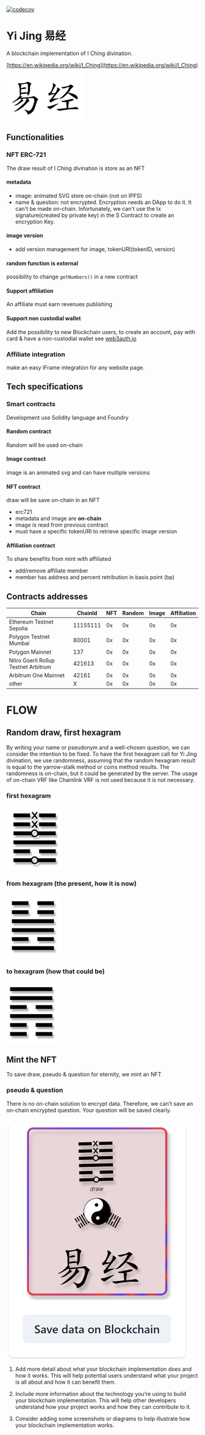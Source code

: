 [![codecov](https://codecov.io/gh/steftroubadour/foundry-template/branch/main/graph/badge.svg?token=DRHMFJHS9Y)](https://codecov.io/gh/steftroubadour/foundry-template)

# Yi Jing 易经

A blockchain implementation of I Ching divination.

[https://en.wikipedia.org/wiki/I_Ching](https://en.wikipedia.org/wiki/I_Ching)

![Yi Jing](img/yijing.png)

## Functionalities

### NFT ERC-721
The draw result of I Ching divination is store as an NFT

#### metadata
* image: animated SVG store on-chain (not on IPFS)
* name & question: not encrypted. Encryption needs an DApp to do it. It can't be made on-chain. 
Infortunately, we can't use the tx signature(created by private key) in the S Contract to create an encryption Key.
#### image version
* add version management for image, tokenURI(tokenID, version)
#### random function is external
possibility to change `getNumbers()` in a new contract
#### Support affiliation
An affiliate must earn revenues publishing
#### Support non custodial wallet
Add the possibility to new Blockchain users, to create an account, pay with card & have a non-custodial wallet
see [web3auth.io](https://web3auth.io)

### Affiliate integration
make an easy IFrame integration for any website page.

## Tech specifications

### Smart contracts

Development use Solidity language and Foundry

#### Random contract

Random will be used on-chain

#### Image contract

image is an animated svg and can have multiple versions

#### NFT contract

draw will be save on-chain in an NFT

* erc721
* metadata and image are **on-chain**
* image is read from previous contract
* must have a specific tokenURI to retrieve specific image version

#### Affiliation contract

To share benefits from mint with affiliated

* add/remove affiliate member
* member has address and percent retribution in basis point (bp)

## Contracts addresses

| Chain                                | ChainId  | NFT | Random | Image | Affiliation |
|--------------------------------------|----------|-----|--------|-------|-------------|
| Ethereum Testnet Sepolia             | 11155111 | 0x  | 0x     | 0x    | 0x          |
| Polygon Testnet Mumbai               | 80001    | 0x  | 0x     | 0x    | 0x          |
| Polygon Mainnet                      | 137      | 0x  | 0x     | 0x    | 0x          |
| Nitro Goerli Rollup Testnet Arbitrum | 421613   | 0x  | 0x     | 0x    | 0x          |
| Arbitrum One Mainnet                 | 42161    | 0x  | 0x     | 0x    | 0x          |
| other                                | X        | 0x  | 0x     | 0x    | 0x          |

# FLOW
## Random draw, first hexagram

By writing your name or pseudonym and a well-chosen question, we can consider the intention to be fixed. To have the
first hexagram call for Yi Jing divination, we use randomness, assuming that the random hexagram result is equal to the
yarrow-stalk method or coins method results. The randomness is on-chain, but it could be generated by the server. The
usage of on-chain VRF like Chainlink VRF is not used because it is not necessary.

### first hexagram

![hexagram](img/hexagram.png)

### from hexagram (the present, how it is now)

![from](img/from.png)

### to hexagram (how that could be)

![to](img/to.png)

## Mint the NFT

To save draw, pseudo & question for eternity, we mint an NFT

### pseudo & question

There is no on-chain solution to encrypt data. Therefore, we can’t save an on-chain encrypted question. Your question
will be saved clearly.

![nft_image](img/nft_image.png)

1. Add more detail about what your blockchain implementation does and how it works. This will help potential users
   understand what your project is all about and how it can benefit them.

2. Include more information about the technology you’re using to build your blockchain implementation. This will help
   other developers understand how your project works and how they can contribute to it.

3. Consider adding some screenshots or diagrams to help illustrate how your blockchain implementation works.